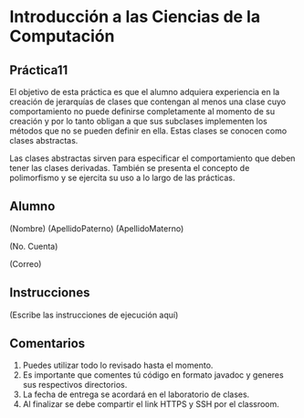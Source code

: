 # Introducción a las Ciencias de la Computación
## Práctica11
El objetivo de esta práctica es que el alumno adquiera experiencia en la creación de jerarquías de clases que contengan al menos una clase cuyo comportamiento no puede definirse completamente al momento de su creación y por lo tanto obligan a que sus subclases implementen los métodos que no se pueden definir en ella. Estas clases se conocen como clases abstractas.

Las clases abstractas sirven para especificar el comportamiento que deben tener las clases derivadas. También se presenta el concepto de polimorfismo y se ejercita su uso a lo largo de las prácticas.

## Alumno
(Nombre) (ApellidoPaterno) (ApellidoMaterno)

(No. Cuenta)

(Correo)

## Instrucciones
(Escribe las instrucciones de ejecución aquí)

## Comentarios
1. Puedes utilizar todo lo revisado hasta el momento.
2. Es importante que comentes tú código en formato javadoc y generes sus respectivos directorios.
3. La fecha de entrega se acordará en el laboratorio de clases.
4. Al finalizar se debe compartir el link HTTPS y SSH por el classroom.